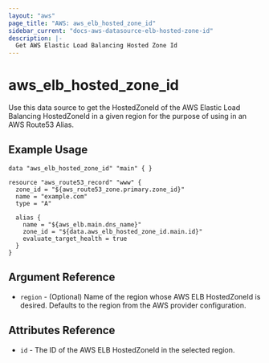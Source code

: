 ```yaml
---
layout: "aws"
page_title: "AWS: aws_elb_hosted_zone_id"
sidebar_current: "docs-aws-datasource-elb-hosted-zone-id"
description: |-
  Get AWS Elastic Load Balancing Hosted Zone Id
---
```


# aws\_elb\_hosted\_zone\_id

Use this data source to get the HostedZoneId of the AWS Elastic Load Balancing HostedZoneId
in a given region for the purpose of using in an AWS Route53 Alias.

## Example Usage

```
data "aws_elb_hosted_zone_id" "main" { }

resource "aws_route53_record" "www" {
  zone_id = "${aws_route53_zone.primary.zone_id}"
  name = "example.com"
  type = "A"

  alias {
    name = "${aws_elb.main.dns_name}"
    zone_id = "${data.aws_elb_hosted_zone_id.main.id}"
    evaluate_target_health = true
  }
}
```

## Argument Reference

* `region` - (Optional) Name of the region whose AWS ELB HostedZoneId is desired.
  Defaults to the region from the AWS provider configuration.


## Attributes Reference

* `id` - The ID of the AWS ELB HostedZoneId in the selected region.
